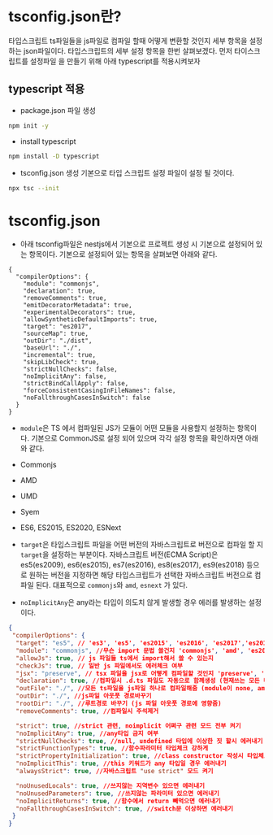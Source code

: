 # tsconfig.json란?
타입스크립트 ts파일들을 js파일로 컴파일 할때 어떻게 변환할 것인지 세부 항목을 설정하는 json파일이다.
타입스크립트의 세부 설정 항목을 한번 살펴보겠다.
먼저 타이스크립트를 설정파일 을 만들기 위해 아래 typescript를 적용시켜보자

## typescript 적용
- package.json 파일 생성
```bash
npm init -y
```

- install typescript
```bash
npm install -D typescript
```

- tsconfig.json 생성
기본으로 타입 스크립트 설정 파일이 설정 될 것이다.
```bash
npx tsc --init
```

# tsconfig.json 
- 아래 tsconfig파일은 nestjs에서 기본으로 프로젝트 생성 시 기본으로 설정되어 있는 항목이다.
기본으로 설정되어 있는 항목을 살펴보면 아래와 같다.
```
{
  "compilerOptions": {
    "module": "commonjs",
    "declaration": true,
    "removeComments": true,
    "emitDecoratorMetadata": true,
    "experimentalDecorators": true,
    "allowSyntheticDefaultImports": true,
    "target": "es2017",
    "sourceMap": true,
    "outDir": "./dist",
    "baseUrl": "./",
    "incremental": true,
    "skipLibCheck": true,
    "strictNullChecks": false,
    "noImplicitAny": false,
    "strictBindCallApply": false,
    "forceConsistentCasingInFileNames": false,
    "noFallthroughCasesInSwitch": false
  }
}
```
- `module`은 TS 에서 컴파일된 JS가 모듈이 어떤 모듈을 사용할지 설정하는 항목이다.
기본으로 CommonJS로 설정 되어 있으며 각각 설정 항목을 확인하자면 아래와 같다.
- Commonjs
- AMD
- UMD
- Syem
- ES6, ES2015, ES2020, ESNext

- `target`은 타입스크립트 파일을 어떤 버전의 자바스크립트로 버전으로 컴파일 할 지 `target`을 설정하는 부분이다. 자바스크립트 버전(ECMA Script)은 es5(es2009), es6(es2015), es7(es2016), es8(es2017), es9(es2018) 등으로 원하는 버전을 지정하면 해당 타입스크립트가 선택한 자바스크립트 버전으로 컴파일 된다.
대표적으로 `commonjs`와 `amd`, `esnext` 가 있다.
- `noImplicitAny`은 any라는 타입이 의도치 않게 발생할 경우 에러를 발생하는 설정이다.

```json
{
 "compilerOptions": {
  "target": "es5", // 'es3', 'es5', 'es2015', 'es2016', 'es2017','es2018', 'esnext' 가능
  "module": "commonjs", //무슨 import 문법 쓸건지 'commonjs', 'amd', 'es2015', 'esnext'
  "allowJs": true, // js 파일들 ts에서 import해서 쓸 수 있는지 
  "checkJs": true, // 일반 js 파일에서도 에러체크 여부 
  "jsx": "preserve", // tsx 파일을 jsx로 어떻게 컴파일할 것인지 'preserve', 'react-native', 'react'
  "declaration": true, //컴파일시 .d.ts 파일도 자동으로 함께생성 (현재쓰는 모든 타입이 정의된 파일)
  "outFile": "./", //모든 ts파일을 js파일 하나로 컴파일해줌 (module이 none, amd, system일 때만 가능)
  "outDir": "./", //js파일 아웃풋 경로바꾸기
  "rootDir": "./", //루트경로 바꾸기 (js 파일 아웃풋 경로에 영향줌)
  "removeComments": true, //컴파일시 주석제거 

  "strict": true, //strict 관련, noimplicit 어쩌구 관련 모드 전부 켜기
  "noImplicitAny": true, //any타입 금지 여부
  "strictNullChecks": true, //null, undefined 타입에 이상한 짓 할시 에러내기 
  "strictFunctionTypes": true, //함수파라미터 타입체크 강하게 
  "strictPropertyInitialization": true, //class constructor 작성시 타입체크 강하게
  "noImplicitThis": true, //this 키워드가 any 타입일 경우 에러내기
  "alwaysStrict": true, //자바스크립트 "use strict" 모드 켜기

  "noUnusedLocals": true, //쓰지않는 지역변수 있으면 에러내기
  "noUnusedParameters": true, //쓰지않는 파라미터 있으면 에러내기
  "noImplicitReturns": true, //함수에서 return 빼먹으면 에러내기 
  "noFallthroughCasesInSwitch": true, //switch문 이상하면 에러내기 
 }
}
```







